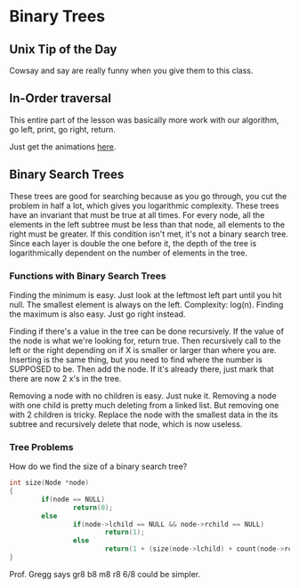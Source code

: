 # Binary Trees

## Unix Tip of the Day

Cowsay and say are really funny when you give them to this class.

## In-Order traversal

This entire part of the lesson was basically more work with our algorithm, go left, print, go right, return.

Just get the animations [here](http://nova.umuc.edu).

## Binary Search Trees

These trees are good for searching because as you go through, you cut the problem in half a lot, which gives you logarithmic complexity. These trees have an invariant that must be true at all times. For every node, all the elements in the left subtree must be less than that node, all elements to the right must be greater. If this condition isn't met, it's not a binary search tree. Since each layer is double the one before it, the depth of the tree is logarithmically dependent on the number of elements in the tree.

### Functions with Binary Search Trees

Finding the minimum is easy. Just look at the leftmost left part until you hit null. The smallest element is always on the left. Complexity: log(n). Finding the maximum is also easy. Just go right instead.

Finding if there's a value in the tree can be done recursively. If the value of the node is what we're looking for, return true. Then recursively call to the left or the right depending on if X is smaller or larger than where you are. Inserting is the same thing, but you need to find where the number is SUPPOSED to be. Then add the node. If it's already there, just mark that there are now 2 x's in the tree.

Removing a node with no children is easy. Just nuke it. Removing a node with one child is pretty much deleting from a linked list. But removing one with 2 children is tricky. Replace the node with the smallest data in the its subtree and recursively delete that node, which is now useless.

### Tree Problems

How do we find the size of a binary search tree?

```c++
int size(Node *node)
{
        if(node == NULL)
                return(0);
        else
                if(node->lchild == NULL && node->rchild == NULL)
                        return(1);
                else
                        return(1 + (size(node->lchild) + count(node->rchild)));
}
```

Prof. Gregg says gr8 b8 m8 r8 6/8 could be simpler.

